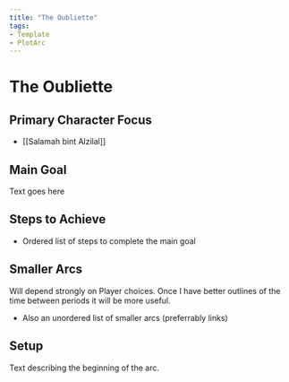 ```yaml
---
title: "The Oubliette"
tags:
- Template
- PlotArc
---
```


# The Oubliette

## Primary Character Focus
- [[Salamah bint Alzilal]]

## Main Goal
Text goes here

## Steps to Achieve
 - Ordered list of steps to complete the main goal

## Smaller Arcs
Will depend strongly on Player choices.  Once I have better outlines of the time between periods it will be more useful.

- Also an unordered list of smaller arcs (preferrably links)

## Setup
Text describing the beginning of the arc. 